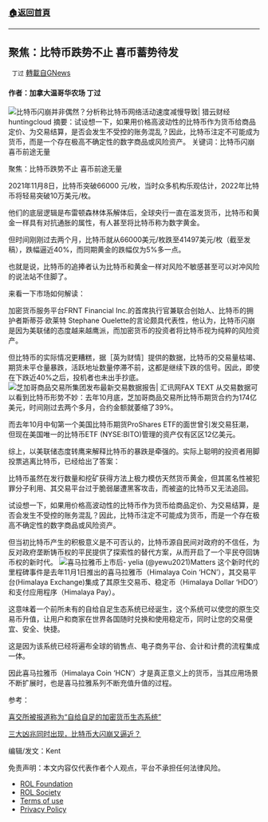 ###  [:house:返回首頁](https://github.com/ourhimalayas/txt)
---


## 聚焦：比特币跌势不止 喜币蓄势待发
` 丁过` [轉載自GNews](https://gnews.org/zh-hans/1834772/)

#### 作者：加拿大温哥华农场 丁过
![比特币闪崩并非偶然？分析称比特币网络活动速度减慢导致| 猎云财经](https://lieyuncj.obs.cn-north-4.myhuaweicloud.com/upload/file/201910/241352v7pkcs.jpg)huntingcloud
摘要：试设想一下，如果用价格高波动性的比特币作为货币给商品定价、为交易结算，是否会发生不受控的账务混乱？因此，比特币注定不可能成为货币，而是一个存在极高不确定性的数字商品或风险资产。
关键词：比特币闪崩 喜币前途无量

聚焦：比特币跌势不止 喜币前途无量

2021年11月8日，比特币突破66000 元/枚，当时众多机构乐观估计，2022年比特币将轻易突破10万美元/枚。

他们的底层逻辑是布雷顿森林体系解体后，全球央行一直在滥发货币，比特币和黄金一样具有对抗通胀的属性，有人甚至将比特币称为数字黄金。

但时间刚刚过去两个月，比特币就从66000美元/枚跌至41497美元/枚（截至发稿），跌幅逼近40%，而同期黄金的跌幅仅为5%多一点。

也就是说，比特币的追捧者认为比特币和黄金一样对风险不敏感甚至可以对冲风险的说法站不住脚了。

来看一下市场如何解读：

加密货币服务平台FRNT Financial Inc.的首席执行官兼联合创始人、比特币的拥护者斯蒂芬·欧莱特 Stephane Ouelette的言论颇具代表性，他认为，比特币闪崩是因为美联储的态度越来越鹰派，而加密货币的投资者将比特币视为纯粹的风险资产。

但比特币的实际情况更糟糕，据［英为财情］提供的数据，比特币的交易量枯竭、期货未平仓量暴跌，活跃地址数量停滞不前，这都是继续下跌的信号。因此，即使在下跌近40%之后，投机者也未出手抄底。
![芝加哥商品交易所集团发布最新交易数据报告| 汇讯网](https://www.fxshell.com/wp-content/uploads/2017/09/59bb4af01d8b2.png)FAX TEXT
从交易数据可以看到比特币形势不妙：去年10月底，芝加哥商品交易所比特币期货合约为174亿美元，时间刚过去两个多月，合约金额就萎缩了39%。

而去年10月中旬第一个美国比特币期货ProShares ETF的面世曾引发交易狂潮，但现在美国唯一的比特币ETF (NYSE:BITO)管理的资产仅有区区12亿美元。

综上，以美联储态度转鹰来解释比特币的暴跌是牵强的。实际上聪明的投资者用脚投票逃离比特币，已经给出了答案：

比特币虽然在发行数量和挖矿获得方法上极力模仿天然货币黄金，但其匿名性被犯罪分子利用、其交易平台过于脆弱屡遭黑客攻击，而被盗的比特币又无法追回。

试设想一下，如果用价格高波动性的比特币作为货币给商品定价、为交易结算，是否会发生不受控的账务混乱？因此，比特币注定不可能成为货币，而是一个存在极高不确定性的数字商品或风险资产。

但当初比特币产生的积极意义是不可否认的，比特币源自民间对政府的不信任，为反对政府垄断铸币权的平民提供了探索性的替代方案，从而开启了一个平民夺回铸币权的新时代。
![喜马拉雅币上市后- yelia (@yewu2021)](https://assets.matters.news/embed/27206d4b-eda8-4eb5-b70d-56240aa22ed2.png)Matters
这个新时代的里程碑事件是去年11月1日推出的喜马拉雅币（Himalaya Coin ‘HCN’），其交易平台(Himalaya Exchange)集成了其原生交易币、稳定币（Himalaya Dollar ‘HDO’）和支付应用程序（Himalaya Pay）。

这意味着一个前所未有的自给自足生态系统已经诞生，这个系统可以使您的原生交易币升值，让用户和商家在世界各国随时兑换和使用稳定币，同时让您的交易便宜、安全、快捷。

这是因为该系统已经将遍布全球的销售点、电子商务平台、会计和计费的流程集成一体。

因此喜马拉雅币（Himalaya Coin ‘HCN’）才是真正意义上的货币，当其应用场景不断扩展时，也是喜马拉雅系列不断充值升值的过程。

参考：

[喜交所被报道称为“自给自足的加密货币生态系统”](https://gnews.org/zh-hans/1832369/)

[三大凶兆同时出现，比特币大闪崩又逼近？](https://cn.investing.com/analysis/article-200469779)

编辑/发文：Kent

 

免责声明：本文内容仅代表作者个人观点，平台不承担任何法律风险。

- [ROL Foundation](https://rolfoundation.org/)
- [ROL Society](https://rolsociety.org/)
- [Terms of use](https://gnews.org/terms-of-use-3/)
- [Privacy Policy](https://gnews.org/privacy-policy/)
